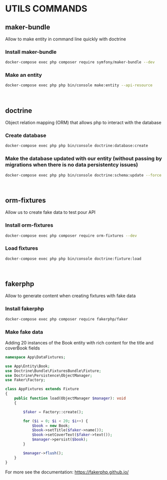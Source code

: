 # UTILS COMMANDS

## maker-bundle

Allow to make entity in command line quickly with doctrine

### Install maker-bundle

```bash
docker-compose exec php composer require symfony/maker-bundle --dev
```

### Make an entity

```bash
docker-compose exec php php bin/console make:entity --api-resource
```

&nbsp;

## doctrine

Object relation mapping (ORM) that allows php to interact with the database

### Create database

```bash
docker-compose exec php php bin/console doctrine:database:create
```

### Make the database updated with our entity (without passing by migrations when there is no data persistentcy issues)

```bash
docker-compose exec php php bin/console doctrine:schema:update --force
```

&nbsp;

## orm-fixtures

Allow us to create fake data to test pour API

### Install orm-fixtures

```bash
docker-compose exec php composer require orm-fixtures --dev
```

### Load fixtures

```bash
docker-compose exec php php bin/console doctrine:fixture:load
```

&nbsp;

## fakerphp

Allow to generate content when creating fixtures with fake data

### Install fakerphp

```bash
docker-compose exec php composer require fakerphp/faker
```

### Make fake data

Adding 20 instances of the Book entity with rich content for the title and coverBook fields

```php
namespace App\DataFixtures;

use App\Entity\Book;
use Doctrine\Bundle\FixturesBundle\Fixture;
use Doctrine\Persistence\ObjectManager;
use Faker\Factory;

class AppFixtures extends Fixture
{
    public function load(ObjectManager $manager): void
    {

        $faker = Factory::create();

        for ($i = 0; $i < 20; $i++) {
            $book = new Book;
            $book->setTitle($faker->name());
            $book->setCoverText($faker->text());
            $manager->persist($book);
        }

        $manager->flush();
    }
}
```

For more see the documentation: <https://fakerphp.github.io/>

&nbsp;
